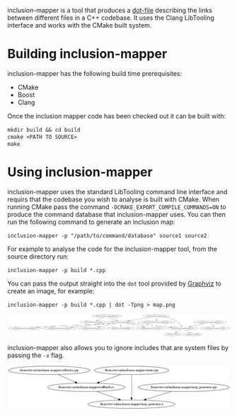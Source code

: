 inclusion-mapper is a tool that produces a [dot-file][1] describing the links
between different files in a C++ codebase. It uses the Clang LibTooling
interface and works with the CMake built system.

Building inclusion-mapper
=========================

inclusion-mapper has the following build time prerequisites:

 *  CMake
 *  Boost
 *  Clang

Once the inclusion mapper code has been checked out it can be built with:

    mkdir build && cd build
    cmake <PATH TO SOURCE>
    make

Using inclusion-mapper
======================

inclusion-mapper uses the standard LibTooling command line interface and
requirs that the codebase you wish to analyse is built with CMake. When running
CMake pass the command `-DCMAKE_EXPORT_COMPILE_COMMANDS=ON` to produce the
command database that inclusion-mapper uses. You can then run the following
command to generate an inclusion map:

    inclusion-mapper -p "/path/to/command/database" source1 source2

For example to analyse the code for the inclusion-mapper tool, from the source
directory run:

    inclusion-mapper -p build *.cpp

You can pass the output straight into the `dot` tool provided by [Graphviz][2] to
create an image, for example:

    inclusion-mapper -p build *.cpp | dot -Tpng > map.png

![Example image](/docs/example.png?raw=true)

inclusion-mapper also allows you to ignore includes that are system files by
passing the `-x` flag.
    
![Example image without system headers](/docs/example-nosystem.png?raw=true)

[1]: http://en.wikipedia.org/wiki/DOT_%28graph_description_language%29
[2]: http://www.graphviz.org/
